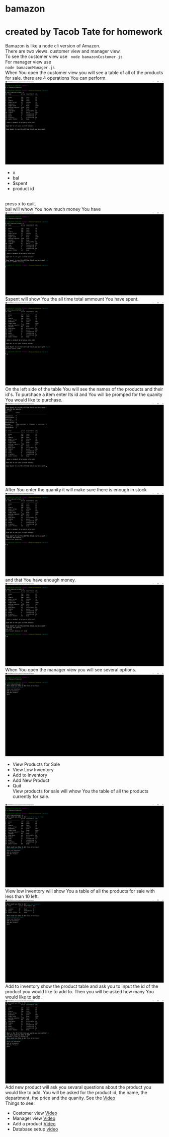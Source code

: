 # bamazon
# created by Tacob Tate for homework

Bamazon is like a node cli version of Amazon.<br>
There are two views. customer view and manager view.<br>
To see the customer view use <code> node bamazonCostomer.js</code><br>
For manager view use <code> node bamazonManager.js</code><br>
When You open the customer view you will see a table of all of the products for sale. there are 4 operations You can perform.
<img src="images/coustomerView.png">
- x<br>
- bal<br>
- $spent<br>
- product id
<br> 
press x to quit.<br>
bal will whow You how much money You have<br>
<img src="images/coustomerBal.png">
$spent will show You the all time total ammount You have spent.<br>
<img src="images/coustomerSpent.png">
On the left side of the table You will see the names of the products and their id's.
To purchace a item enter Its id and You will be promped for the quanity You would like to purchase.
<img src="images/customerPurchase.png">
After You enter the quanity it will make sure there is enough in stock
<img src="images/customerOutOfStock.png">
 and that You have enough money.
 <img src="images/customerOutOfBal.png">
When You open the manager view you will see several options.
<img src="images/managerView.png">
<br>

- View Products for Sale<br>
- View Low Inventory<br>
- Add to Inventory<br>
- Add New Product<br>
- Quit<br>
View products for sale will whow You the table of all the products currently for sale.<br>
<img src="images/managerForSale.png">
View low inventory will show You a table of all the products for sale with less than 10 left.<br>
<img src="images/managerLow.png">
Add to inventory show the product table and ask you to input the id of the product you would like to add to. Then you will be asked how many You would like to add.<br>
<img src="images/managerAdd.png">
Add new product will ask you sevaral questions about the product you would like to add. You will be asked for the product id, the name,
the department, the price and the quanity. See the <a href="https://www.youtube.com/watch?v=u-zbZPuzvWE&feature=youtu.be" target="_blank">Video</a><br>
Things to see:

- Costomer view <a href="https://www.youtube.com/watch?v=wlKy8HSuXoI&feature=youtu.be" target="_blank">Video</a><br>
- Manager view <a href="https://www.youtube.com/watch?v=zWSGd41u-cg&feature=youtu.be" target="_blank">Video</a><br>
- Add a product <a href="https://www.youtube.com/watch?v=u-zbZPuzvWE&feature=youtu.be" target="_blank">Video</a>
- Database setup <a href="https://youtu.be/S_uShaCs8r4" target="_blank">video</a>
